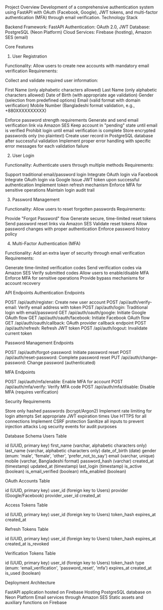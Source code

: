 Project Overview
Development of a comprehensive authentication system using FastAPI with OAuth (Facebook, Google), JWT tokens, and multi-factor authentication (MFA) through email verification.
Technology Stack

Backend Framework: FastAPI
Authentication: OAuth 2.0, JWT
Database: PostgreSQL (Neon Platform)
Cloud Services: Firebase (hosting), Amazon SES (email)

Core Features
1. User Registration

Functionality: Allow users to create new accounts with mandatory email verification
Requirements:

Collect and validate required user information:

First Name (only alphabetic characters allowed)
Last Name (only alphabetic characters allowed)
Date of Birth (with appropriate age validation)
Gender (selection from predefined options)
Email (valid format with domain verification)
Mobile Number (Bangladeshi format validation, e.g., +880XXXXXXXXXX)


Enforce password strength requirements
Generate and send email verification link via Amazon SES
Keep account in "pending" state until email is verified
Prohibit login until email verification is complete
Store encrypted passwords only (no plaintext)
Create user record in PostgreSQL database after successful validation
Implement proper error handling with specific error messages for each validation failure



2. User Login

Functionality: Authenticate users through multiple methods
Requirements:

Support traditional email/password login
Integrate OAuth login via Facebook
Integrate OAuth login via Google
Issue JWT token upon successful authentication
Implement token refresh mechanism
Enforce MFA for sensitive operations
Maintain login audit trail



3. Password Management

Functionality: Allow users to reset forgotten passwords
Requirements:

Provide "Forgot Password" flow
Generate secure, time-limited reset tokens
Send password reset links via Amazon SES
Validate reset tokens
Allow password changes with proper authentication
Enforce password history policy



4. Multi-Factor Authentication (MFA)

Functionality: Add an extra layer of security through email verification
Requirements:

Generate time-limited verification codes
Send verification codes via Amazon SES
Verify submitted codes
Allow users to enable/disable MFA
Enforce MFA for sensitive operations
Provide bypass mechanisms for account recovery



API Endpoints
Authentication Endpoints

POST /api/auth/register: Create new user account
POST /api/auth/verify-email: Verify email address with token
POST /api/auth/login: Traditional login with email/password
GET /api/auth/oauth/google: Initiate Google OAuth flow
GET /api/auth/oauth/facebook: Initiate Facebook OAuth flow
GET /api/auth/oauth/callback: OAuth provider callback endpoint
POST /api/auth/refresh: Refresh JWT token
POST /api/auth/logout: Invalidate current token

Password Management Endpoints

POST /api/auth/forgot-password: Initiate password reset
POST /api/auth/reset-password: Complete password reset
PUT /api/auth/change-password: Change password (authenticated)

MFA Endpoints

POST /api/auth/mfa/enable: Enable MFA for account
POST /api/auth/mfa/verify: Verify MFA code
POST /api/auth/mfa/disable: Disable MFA (requires verification)

Security Requirements

Store only hashed passwords (bcrypt/Argon2)
Implement rate limiting for login attempts
Set appropriate JWT expiration times
Use HTTPS for all connections
Implement CSRF protection
Sanitize all inputs to prevent injection attacks
Log security events for audit purposes

Database Schema
Users Table

id (UUID, primary key)
first_name (varchar, alphabetic characters only)
last_name (varchar, alphabetic characters only)
date_of_birth (date)
gender (enum: 'male', 'female', 'other', 'prefer_not_to_say')
email (varchar, unique)
mobile (varchar, Bangladeshi format)
password_hash (varchar)
created_at (timestamp)
updated_at (timestamp)
last_login (timestamp)
is_active (boolean)
is_email_verified (boolean)
mfa_enabled (boolean)

OAuth Accounts Table

id (UUID, primary key)
user_id (foreign key to Users)
provider (Google/Facebook)
provider_user_id
created_at

Access Tokens Table

id (UUID, primary key)
user_id (foreign key to Users)
token_hash
expires_at
created_at

Refresh Tokens Table

id (UUID, primary key)
user_id (foreign key to Users)
token_hash
expires_at
created_at
is_revoked

Verification Tokens Table

id (UUID, primary key)
user_id (foreign key to Users)
token_hash
type (enum: 'email_verification', 'password_reset', 'mfa')
expires_at
created_at
is_used (boolean)

Deployment Architecture

FastAPI application hosted on Firebase Hosting
PostgreSQL database on Neon Platform
Email services through Amazon SES
Static assets and auxiliary functions on Firebase